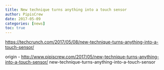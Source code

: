 ```yaml
---
title: New technique turns anything into a touch sensor
author: PipisCrew
date: 2017-05-09
categories: [news]
toc: true
---
```


https://techcrunch.com/2017/05/08/new-technique-turns-anything-into-a-touch-sensor/

origin - http://www.pipiscrew.com/2017/05/new-technique-turns-anything-into-a-touch-sensor/ new-technique-turns-anything-into-a-touch-sensor